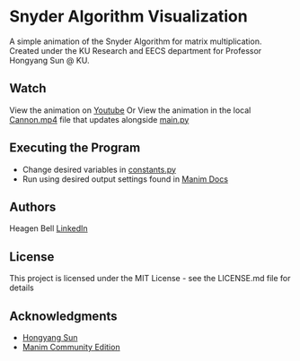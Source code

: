# Snyder Algorithm Visualization

A simple animation of the Snyder Algorithm for matrix multiplication. Created under the KU Research and EECS department for Professor Hongyang Sun @ KU. 

## Watch

View the animation on [Youtube](https://youtu.be/olIEHFK_RzM)
Or
View the animation in the local [Cannon.mp4](https://github.com/heagenb03/Cannon-Algorithm-Visualization/blob/main/media/videos/main/1080p60/Cannon.mp4) file that updates alongside [main.py](https://github.com/heagenb03/Cannon-Algorithm-Visualization/blob/main/main.py)

## Executing the Program

* Change desired variables in [constants.py](https://github.com/heagenb03/Cannon-Algorithm-Visualization/blob/main/constants.py)
* Run using desired output settings found in [Manim Docs](https://docs.manim.community/en/stable/tutorials/output_and_config.html)

## Authors

Heagen Bell
[LinkedIn](www.linkedin.com/in/heagen-bell)

## License

This project is licensed under the MIT License - see the LICENSE.md file for details

## Acknowledgments
* [Hongyang Sun](https://www.ittc.ku.edu/~sun/)
* [Manim Community Edition](https://docs.manim.community/en/stable/index.html)
